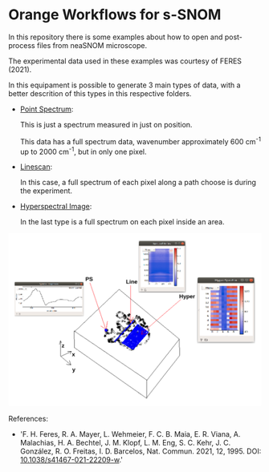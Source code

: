 # Orange Workflows for s-SNOM



In this repository there is some examples about how to open and post-process files from neaSNOM microscope.

The experimental data used in these examples was courtesy of FERES (2021).

In this equipament is possible to generate 3 main types of data, with a better descrition of this types in this respective folders.

 - [Point Spectrum](point-spectrum/README.md):

	This is just a spectrum measured in just on position.

	This data has a full spectrum data, wavenumber approximately 600 cm<sup>-1</sup> up to 2000 cm<sup>-1</sup>, but in only one pixel.

 - [Linescan](linescan/README.md):

 	In this case, a full spectrum of each pixel along a path choose is during the experiment.


 - [Hyperspectral Image](hyper/README.md):

 	In the last type is a full spectrum on each pixel inside an area.


![example image](imgs/sample_example.png)





References:

 -  'F. H. Feres, R. A. Mayer, L. Wehmeier, F. C. B. Maia, E. R. Viana, A. Malachias, H. A. Bechtel, J. M. Klopf, L. M. Eng, S. C. Kehr, J. C. González, R. O. Freitas, I. D. Barcelos, Nat. Commun. 2021, 12, 1995. DOI: [10.1038/s41467-021-22209-w](https://doi.org/10.1038/s41467-021-22209-w).'